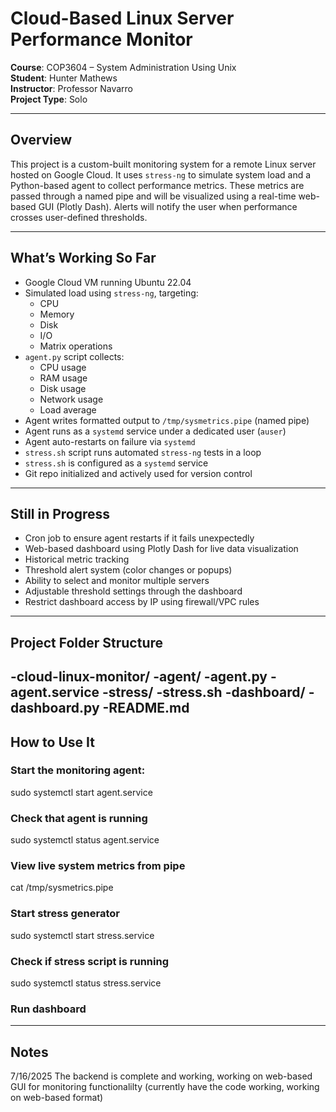 # Cloud-Based Linux Server Performance Monitor

**Course**: COP3604 – System Administration Using Unix  
**Student**: Hunter Mathews  
**Instructor**: Professor Navarro  
**Project Type**: Solo

---

## Overview

This project is a custom-built monitoring system for a remote Linux server hosted on Google Cloud. It uses `stress-ng` to simulate system load and a Python-based agent to collect performance metrics. These metrics are passed through a named pipe and will be visualized using a real-time web-based GUI (Plotly Dash). Alerts will notify the user when performance crosses user-defined thresholds.

---

## What’s Working So Far

- Google Cloud VM running Ubuntu 22.04
- Simulated load using `stress-ng`, targeting:
  - CPU
  - Memory
  - Disk
  - I/O
  - Matrix operations
- `agent.py` script collects:
  - CPU usage
  - RAM usage
  - Disk usage
  - Network usage
  - Load average
- Agent writes formatted output to `/tmp/sysmetrics.pipe` (named pipe)
- Agent runs as a `systemd` service under a dedicated user (`auser`)
- Agent auto-restarts on failure via `systemd`
- `stress.sh` script runs automated `stress-ng` tests in a loop
- `stress.sh` is configured as a `systemd` service
- Git repo initialized and actively used for version control

---

## Still in Progress

- Cron job to ensure agent restarts if it fails unexpectedly
- Web-based dashboard using Plotly Dash for live data visualization
- Historical metric tracking
- Threshold alert system (color changes or popups)
- Ability to select and monitor multiple servers
- Adjustable threshold settings through the dashboard
- Restrict dashboard access by IP using firewall/VPC rules

---

## Project Folder Structure

-cloud-linux-monitor/
  -agent/
    -agent.py
    -agent.service
  -stress/
    -stress.sh
  -dashboard/
    -dashboard.py
  -README.md
---

## How to Use It

### Start the monitoring agent:
sudo systemctl start agent.service

### Check that agent is running
sudo systemctl status agent.service

### View live system metrics from pipe
cat /tmp/sysmetrics.pipe

### Start stress generator 
sudo systemctl start stress.service

### Check if stress script is running
sudo systemctl status stress.service

### Run dashboard


---

## Notes
7/16/2025 
    The backend is complete and working, working on web-based GUI for monitoring functionalilty (currently have the code working, working on web-based format)
